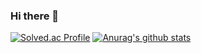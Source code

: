 ### Hi there 👋
[![Solved.ac Profile](http://mazassumnida.wtf/api/v2/generate_badge?boj=slbin_park)](https://solved.ac/slbin_park/)
[![Anurag's github stats](https://github-readme-stats.vercel.app/api?username=slbin-park)](https://github.com/anuraghazra/github-readme-stats)

